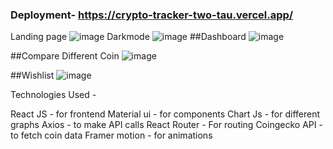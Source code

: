 ### Deployment- https://crypto-tracker-two-tau.vercel.app/

Landing page 
![image](https://github.com/jks6404/Crypto-Tracker/assets/119485859/ee326945-ad51-4190-8085-3d16b42f7ecb)
Darkmode
![image](https://github.com/jks6404/Crypto-Tracker/assets/119485859/7c319feb-73f3-4471-ae2a-f10258aca5d1)
##Dashboard
![image](https://github.com/jks6404/Crypto-Tracker/assets/119485859/153aea3e-144c-49c6-b0d7-2705f23c8fdc)

##Compare Different Coin
![image](https://github.com/jks6404/Crypto-Tracker/assets/119485859/db6516fb-cb8d-4a55-aac9-55e1784c7596)

##Wishlist
![image](https://github.com/jks6404/Crypto-Tracker/assets/119485859/7314a248-991e-4272-bdb8-aa6edff65c07)


Technologies Used - 

React JS - for frontend 
Material ui  - for components 
Chart Js  - for different graphs 
Axios - to make API calls
React Router - For routing 
Coingecko API - to fetch coin data
Framer motion - for animations 

